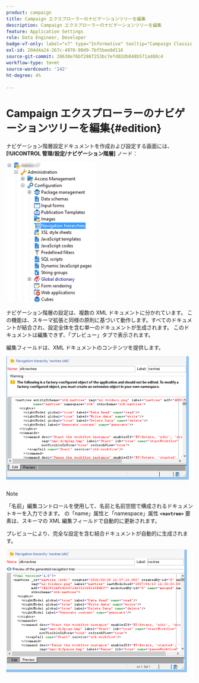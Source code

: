 ```yaml
---
product: campaign
title: Campaign エクスプローラーのナビゲーションツリーを編集
description: Campaign エクスプローラーのナビゲーションツリーを編集
feature: Application Settings
role: Data Engineer, Developer
badge-v7-only: label="v7" type="Informative" tooltip="Campaign Classic v7 にのみ適用されます"
exl-id: 204d4a24-267c-4976-90d9-7bf5bee8d116
source-git-commit: 28638e76bf286f253bc7efd02db848b571ad88c4
workflow-type: tm+mt
source-wordcount: '142'
ht-degree: 4%

---
```



# Campaign エクスプローラーのナビゲーションツリーを編集{#edition}

ナビゲーション階層設定ドキュメントを作成および設定する画面には、 **[!UICONTROL 管理/設定/ナビゲーション階層]** ノード：

![](assets/d_ncs_integration_navigation_arbo.png)

ナビゲーション階層の設定は、複数の XML ドキュメントに分かれています。 この機能は、スキーマ拡張と同様の原則に基づいて動作します。すべてのドキュメントが結合され、設定全体を含む単一のドキュメントが生成されます。 このドキュメントは編集できず、「プレビュー」タブで表示されます。

編集フィールドは、XML ドキュメントのコンテンツを提供します。

![](assets/d_ncs_integration_navigation_edit.png)

>[!NOTE]
>
>「名前」編集コントロールを使用して、名前と名前空間で構成されるドキュメントキーを入力できます。 の「name」属性と「namespace」属性 **`<navtree>`** 要素は、スキーマの XML 編集フィールドで自動的に更新されます。

プレビューにより、完全な設定を含む結合ドキュメントが自動的に生成されます。

![](assets/d_ncs_integration_navigation_preview.png)
